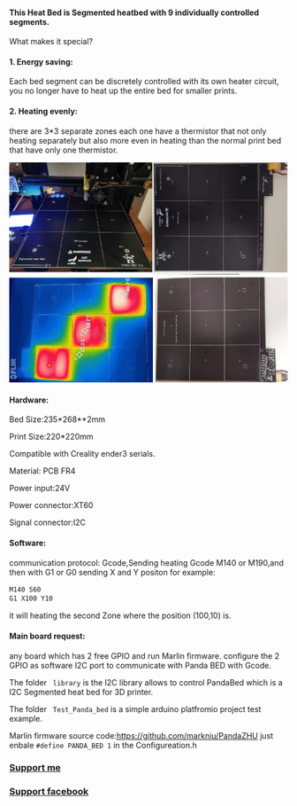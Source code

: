 
#### This Heat Bed is Segmented heatbed with 9 individually controlled segments.
What makes it special?
#### 1. Energy saving:
Each bed segment can be discretely controlled with its own heater circuit, you no longer have to heat up the entire bed for smaller prints.

#### 2. Heating evenly:
there are 3*3 separate zones each one have a thermistor that not only heating separately but also more even in heating than the normal print bed that have only one thermistor.

 ![bed](https://github.com/markniu/PandaSegmentHeatBed/raw/main/doc/pandabed0.jpg)

#### Hardware:
Bed Size:235*268**2mm

Print Size:220*220mm

Compatible with Creality ender3 serials.

Material: PCB FR4

Power input:24V

Power connector:XT60

Signal connector:I2C

#### Software:
communication protocol: Gcode,Sending heating Gcode M140 or M190,and then with G1 or G0 sending X and Y positon
for example: 
```c
M140 S60  
G1 X100 Y10 
``` 
it will heating the second Zone where the position (100,10) is.

#### Main board request: 
any board which has 2 free GPIO and run Marlin firmware. configure the 2 GPIO as software I2C port to communicate with Panda BED with Gcode.

The folder ``` library```  is the I2C library allows to control PandaBed which is a I2C Segmented heat bed for 3D printer.

The folder ``` Test_Panda_bed```  is a simple arduino platfromio project test example.

Marlin firmware source code:https://github.com/markniu/PandaZHU just enbale ``` #define PANDA_BED 1 ``` in the Configureation.h




### [Support me](https://www.pandapi3d.com/product-page/panda-segmented-heat-bed)
### [Support facebook](https://www.facebook.com/groups/380795976169477)
